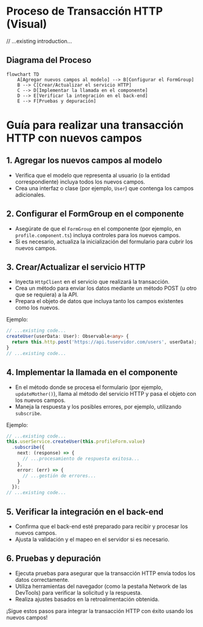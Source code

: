 # Proceso de Transacción HTTP (Visual)

// ...existing introduction...
## Diagrama del Proceso

```mermaid
flowchart TD
    A[Agregar nuevos campos al modelo] --> B[Configurar el FormGroup]
    B --> C[Crear/Actualizar el servicio HTTP]
    C --> D[Implementar la llamada en el componente]
    D --> E[Verificar la integración en el back-end]
    E --> F[Pruebas y depuración]
```

# Guía para realizar una transacción HTTP con nuevos campos

## 1. Agregar los nuevos campos al modelo
- Verifica que el modelo que representa al usuario (o la entidad correspondiente) incluya todos los nuevos campos.
- Crea una interfaz o clase (por ejemplo, `User`) que contenga los campos adicionales.

## 2. Configurar el FormGroup en el componente
- Asegúrate de que el `FormGroup` en el componente (por ejemplo, en `profile.component.ts`) incluya controles para los nuevos campos.
- Si es necesario, actualiza la inicialización del formulario para cubrir los nuevos campos.

## 3. Crear/Actualizar el servicio HTTP
- Inyecta `HttpClient` en el servicio que realizará la transacción.
- Crea un método para enviar los datos mediante un método POST (u otro que se requiera) a la API.
- Prepara el objeto de datos que incluya tanto los campos existentes como los nuevos.

Ejemplo:
```typescript
// ...existing code...
createUser(userData: User): Observable<any> {
  return this.http.post('https://api.tuservidor.com/users', userData);
}
// ...existing code...
```

## 4. Implementar la llamada en el componente
- En el método donde se procesa el formulario (por ejemplo, `updateMother()`), llama al método del servicio HTTP y pasa el objeto con los nuevos campos.
- Maneja la respuesta y los posibles errores, por ejemplo, utilizando `subscribe`.

Ejemplo:
```typescript
// ...existing code...
this.userService.createUser(this.profileForm.value)
  .subscribe({
    next: (response) => {
      // ...procesamiento de respuesta exitosa...
    },
    error: (err) => {
      // ...gestión de errores...
    }
  });
// ...existing code...
```

## 5. Verificar la integración en el back-end
- Confirma que el back-end esté preparado para recibir y procesar los nuevos campos.
- Ajusta la validación y el mapeo en el servidor si es necesario.

## 6. Pruebas y depuración
- Ejecuta pruebas para asegurar que la transacción HTTP envía todos los datos correctamente.
- Utiliza herramientas del navegador (como la pestaña Network de las DevTools) para verificar la solicitud y la respuesta.
- Realiza ajustes basados en la retroalimentación obtenida.

¡Sigue estos pasos para integrar la transacción HTTP con éxito usando los nuevos campos!